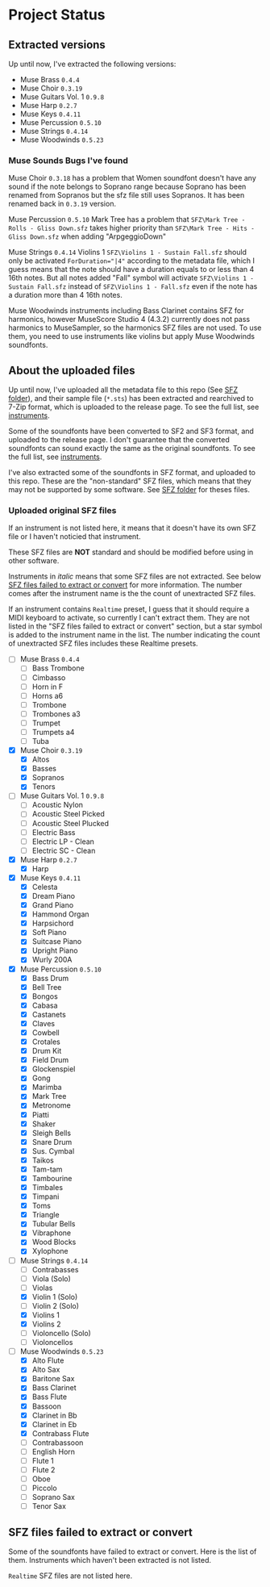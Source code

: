 # Project Status

## Extracted versions

Up until now, I've extracted the following versions:
- Muse Brass `0.4.4`
- Muse Choir `0.3.19`
- Muse Guitars Vol. 1 `0.9.8`
- Muse Harp `0.2.7`
- Muse Keys `0.4.11`
- Muse Percussion `0.5.10`
- Muse Strings `0.4.14`
- Muse Woodwinds `0.5.23`

### Muse Sounds Bugs I've found

Muse Choir `0.3.18` has a problem that Women soundfont doesn't have any sound if the note belongs to Soprano range because Soprano has been renamed from Sopranos but the sfz file still uses Sopranos. It has been renamed back in `0.3.19` version.

Muse Percussion `0.5.10` Mark Tree has a problem that `SFZ\Mark Tree - Rolls - Gliss Down.sfz` takes higher priority than `SFZ\Mark Tree - Hits - Gliss Down.sfz` when adding "ArpgeggioDown"

Muse Strings `0.4.14` Violins 1 `SFZ\Violins 1 - Sustain Fall.sfz` should only be activated `ForDuration="|4"` according to the metadata file, which I guess means that the note should have a duration equals to or less than 4 16th notes. But all notes added "Fall" symbol will activate `SFZ\Violins 1 - Sustain Fall.sfz` instead of `SFZ\Violins 1 - Fall.sfz` even if the note has a duration more than 4 16th notes.

Muse Woodwinds instruments including Bass Clarinet contains SFZ for harmonics, however MuseScore Studio 4 (4.3.2) currently does not pass harmonics to MuseSampler, so the harmonics SFZ files are not used. To use them, you need to use instruments like violins but apply Muse Woodwinds soundfonts.

## About the uploaded files

Up until now, I've uploaded all the metadata file to this repo (See [SFZ folder](SFZ)), and their sample file (`*.sts`) has been extracted and rearchived to 7-Zip format, which is uploaded to the release page. To see the full list, see [instruments](instruments.md).

Some of the soundfonts have been converted to SF2 and SF3 format, and uploaded to the release page. I don't guarantee that the converted soundfonts can sound exactly the same as the original soundfonts. To see the full list, see [instruments](instruments.md).

I've also extracted some of the soundfonts in SFZ format, and uploaded to this repo. These are the "non-standard" SFZ files, which means that they may not be supported by some software. See [SFZ folder](SFZ) for theses files.

### Uploaded original SFZ files

If an instrument is not listed here, it means that it doesn't have its own SFZ file or I haven't noticied that instrument.

These SFZ files are **NOT** standard and should be modified before using in other software.

Instruments in *italic* means that some SFZ files are not extracted. See below [SFZ files failed to extract or convert](#sfz-files-failed-to-extract-or-convert) for more information. The number comes after the instrument name is the the count of unextracted SFZ files.

If an instrument contains `Realtime` preset, I guess that it should require a MIDI keyboard to activate, so currently I can't extract them. They are not listed in the "SFZ files failed to extract or convert" section, but a star symbol is added to the instrument name in the list. The number indicating the count of unextracted SFZ files includes these Realtime presets.

- [ ] Muse Brass `0.4.4`
  - [ ] Bass Trombone
  - [ ] Cimbasso
  - [ ] Horn in F
  - [ ] Horns a6
  - [ ] Trombone
  - [ ] Trombones a3
  - [ ] Trumpet
  - [ ] Trumpets a4
  - [ ] Tuba
- [x] Muse Choir `0.3.19`
  - [x] Altos
  - [x] Basses
  - [x] Sopranos
  - [x] Tenors
- [ ] Muse Guitars Vol. 1 `0.9.8`
  - [ ] Acoustic Nylon
  - [ ] Acoustic Steel Picked
  - [ ] Acoustic Steel Plucked
  - [ ] Electric Bass
  - [ ] Electric LP - Clean
  - [ ] Electric SC - Clean
- [x] Muse Harp `0.2.7`
  - [x] Harp
- [x] Muse Keys `0.4.11`
  - [x] Celesta
  - [x] Dream Piano
  - [x] Grand Piano
  - [x] Hammond Organ
  - [x] Harpsichord
  - [x] Soft Piano
  - [x] Suitcase Piano
  - [x] Upright Piano
  - [x] Wurly 200A
- [x] Muse Percussion `0.5.10`
  - [x] Bass Drum
  - [x] Bell Tree
  - [x] Bongos
  - [x] Cabasa
  - [x] Castanets
  - [x] Claves
  - [x] Cowbell
  - [x] Crotales
  - [x] Drum Kit
  - [x] Field Drum
  - [x] Glockenspiel
  - [x] Gong
  - [x] Marimba
  - [x] Mark Tree
  - [x] Metronome
  - [x] Piatti
  - [x] Shaker
  - [x] Sleigh Bells
  - [x] Snare Drum
  - [x] Sus. Cymbal
  - [x] Taikos
  - [x] Tam-tam
  - [x] Tambourine
  - [x] Timbales
  - [x] Timpani
  - [x] Toms
  - [x] Triangle
  - [x] Tubular Bells
  - [x] Vibraphone
  - [x] Wood Blocks
  - [x] Xylophone
- [ ] Muse Strings `0.4.14`
  - [ ] Contrabasses
  - [ ] Viola (Solo)
  - [ ] Violas
  - [x] Violin 1 (Solo)
  - [ ] Violin 2 (Solo)
  - [x] Violins 1
  - [x] Violins 2
  - [ ] Violoncello (Solo)
  - [ ] Violoncellos
- [ ] Muse Woodwinds `0.5.23`
  - [x] Alto Flute
  - [x] Alto Sax
  - [x] Baritone Sax
  - [x] Bass Clarinet
  - [x] Bass Flute
  - [x] Bassoon
  - [x] Clarinet in Bb
  - [x] Clarinet in Eb
  - [x] Contrabass Flute
  - [ ] Contrabassoon
  - [ ] English Horn
  - [ ] Flute 1
  - [ ] Flute 2
  - [ ] Oboe
  - [ ] Piccolo
  - [ ] Soprano Sax
  - [ ] Tenor Sax

## SFZ files failed to extract or convert

Some of the soundfonts have failed to extract or convert. Here is the list of them. Instruments which haven't been extracted is not listed.

`Realtime` SFZ files are not listed here.
